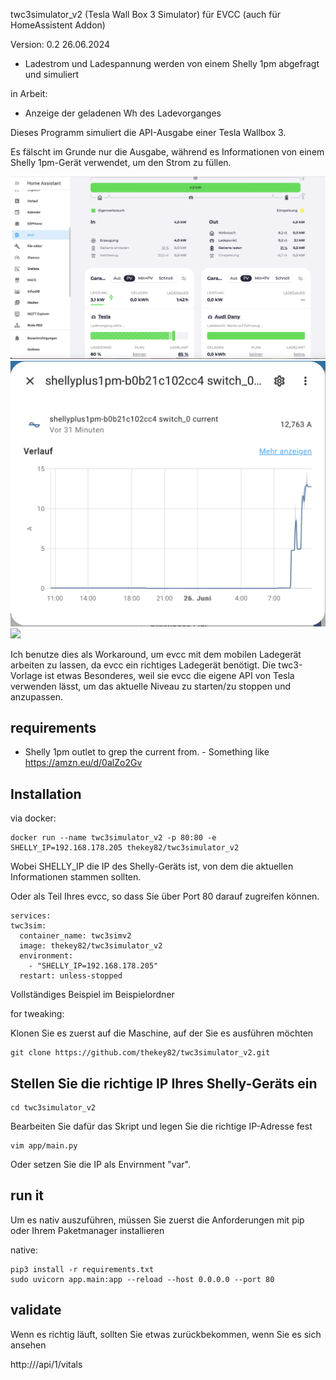 twc3simulator_v2 (Tesla Wall Box 3 Simulator) für EVCC 
(auch für HomeAssistent Addon)

 Version: 0.2
  26.06.2024
   - Ladestrom und Ladespannung werden von einem Shelly 1pm abgefragt und simuliert
     
  in Arbeit:
   - Anzeige der geladenen Wh des Ladevorganges   


Dieses Programm simuliert die API-Ausgabe einer Tesla Wallbox 3.

Es fälscht im Grunde nur die Ausgabe, während es Informationen von einem Shelly 1pm-Gerät verwendet, um den Strom zu füllen.

![](media/evcc.png)
![](media/strom.png)
![](media/api.png)


Ich benutze dies als Workaround, um evcc mit dem mobilen Ladegerät arbeiten zu lassen, da evcc ein richtiges Ladegerät benötigt. Die twc3-Vorlage ist etwas Besonderes, weil sie evcc die eigene API von Tesla verwenden lässt, um das aktuelle Niveau zu starten/zu stoppen und anzupassen.


## requirements

- Shelly 1pm outlet to grep the current from. - Something like https://amzn.eu/d/0alZo2Gv


## Installation

via docker:

    docker run --name twc3simulator_v2 -p 80:80 -e SHELLY_IP=192.168.178.205 thekey82/twc3simulator_v2

Wobei SHELLY_IP die IP des Shelly-Geräts ist, von dem die aktuellen Informationen stammen sollten.

Oder als Teil Ihres evcc, so dass Sie über Port 80 darauf zugreifen können.

    services:
    twc3sim:
      container_name: twc3simv2
      image: thekey82/twc3simulator_v2
      environment:
        - "SHELLY_IP=192.168.178.205"
      restart: unless-stopped
      
Vollständiges Beispiel im Beispielordner


for tweaking:

Klonen Sie es zuerst auf die Maschine, auf der Sie es ausführen möchten

    git clone https://github.com/thekey82/twc3simulator_v2.git


## Stellen Sie die richtige IP Ihres Shelly-Geräts ein

    cd twc3simulator_v2
    
Bearbeiten Sie dafür das Skript und legen Sie die richtige IP-Adresse fest

    vim app/main.py

Oder setzen Sie die IP als Envirnment "var".
    
## run it

Um es nativ auszuführen, müssen Sie zuerst die Anforderungen mit pip oder Ihrem Paketmanager installieren

native:

    pip3 install -r requirements.txt
    sudo uvicorn app.main:app --reload --host 0.0.0.0 --port 80

   
## validate

Wenn es richtig läuft, sollten Sie etwas zurückbekommen, wenn Sie es sich ansehen

http://<ip>/api/1/vitals

